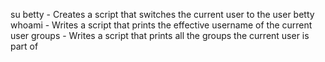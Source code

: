 su betty - Creates a script that switches the current user to the user betty
whoami - Writes a script that prints the effective username of the current user
groups - Writes a script that prints all the groups the current user is part of

